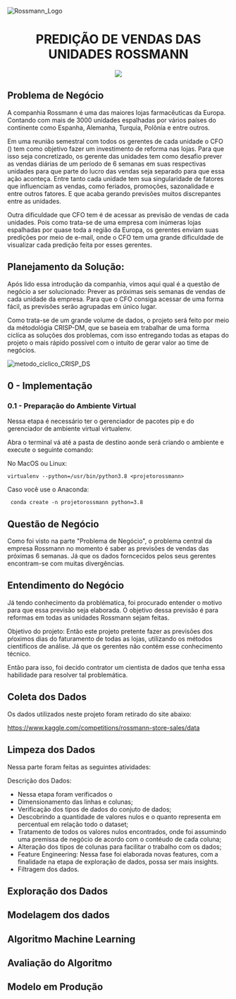 
![Rossmann_Logo](https://user-images.githubusercontent.com/78666925/184509590-c06577fd-b0fb-4f46-98e1-26162402c86a.png)
<h1 align="center"> PREDIÇÃO DE VENDAS DAS UNIDADES ROSSMANN  </h1>

<p align="center">
<img src="http://img.shields.io/static/v1?label=STATUS&message=CONCLUIDO%20&color=GREEN&style=for-the-badge"/>
</p>

## Problema de Negócio
A companhia Rossmann é uma das maiores lojas farmacêuticas da Europa. Contando com mais de 3000 unidades espalhadas por vários países do continente como Espanha, Alemanha, Turquia, Polônia e entre outros. 

Em uma reunião semestral com todos os gerentes de cada unidade o CFO () tem como objetivo fazer um investimento de reforma nas lojas. Para que isso seja concretizado, os gerente das unidades tem como desafio prever as vendas diárias de um período de 6 semanas em suas respectivas unidades para que parte do lucro das vendas seja separado para que essa ação aconteça. Entre tanto cada unidade tem sua singularidade de fatores que influenciam as vendas, como feriados, promoções, sazonalidade e entre outros fatores. E que acaba gerando previsões muitos discrepantes entre as unidades. 

 Outra dificuldade que CFO tem é de acessar as previsão de vendas de cada unidades. Pois como trata-se de uma empresa com inúmeras lojas espalhadas por quase toda a região da Europa, os gerentes enviam suas predições por meio de e-mail, onde o CFO tem uma grande dificuldade de visualizar cada predição feita por esses gerentes.

## Planejamento da Solução:
Após lido essa introdução da companhia, vimos aqui qual é a questão de negócio a ser solucionado:  Prever as próximas seis semanas de vendas de cada unidade da empresa. 
Para que o CFO consiga acessar de uma forma fácil, as previsões serão agrupadas em único lugar. 

Como trata-se de um grande volume de dados, o projeto será feito por meio da métodológia CRISP-DM, que se baseia em trabalhar de uma forma ciclíca as soluções dos problemas, com isso entregando todas as etapas do projeto o mais rápido possível com o intuito de gerar valor ao time de negócios. 



![metodo_ciclico_CRISP_DS](https://user-images.githubusercontent.com/78666925/184556632-b96a775d-7dbc-4427-9699-402c57d0dd39.png)

## 0 - Implementação

 ### 0.1 - Preparação do Ambiente Virtual
  Nessa etapa é necessário ter o gerenciador de pacotes pip e do gerenciador de ambiente virtual virtualenv. 
     
   Abra o terminal vá até a pasta de destino aonde será criando o ambiente e execute o seguinte comando:
 
   No MacOS ou Linux:
 
 ``` virtualenv --python=/usr/bin/python3.8 <projetorossmann> ```
 
 
   Caso você use o Anaconda:
 
   ```  conda create -n projetorossmann python=3.8 ```
      

      
   
 
## Questão de Negócio
 Como foi visto na parte "Problema de Negócio", o problema central da empresa Rossmann no momento é saber as previsões de vendas das próximas 6 semanas. Já que os dados forncecidos pelos seus gerentes encontram-se com muitas divergências. 

## Entendimento do Negócio
Já tendo conhecimento da problématica, foi procurado entender o motivo para que essa previsão seja elaborada. O objetivo dessa previsão é para reformas em todas as unidades Rossmann sejam feitas. 

Objetivo do projeto: Então este projeto pretente fazer as previsões dos pŕoximos dias do faturamento de todas as lojas, utilizando os métodos cientificos de análise. Já que os gerentes não contém esse conhecimento técnico. 

Então para isso, foi decido contrator um cientista de dados que tenha essa habilidade para resolver tal problemática. 

## Coleta dos Dados
Os dados utilizados neste projeto foram retirado do site abaixo:

https://www.kaggle.com/competitions/rossmann-store-sales/data

## Limpeza dos Dados
Nessa parte foram feitas as seguintes atividades:

Descrição dos Dados: 
- Nessa etapa foram verificados o 
- Dimensionamento das linhas e colunas;
- Verificação dos tipos de dados do conjuto de dados;
- Descobrindo a quantidade de valores nulos e o quanto representa em percentual em relação todo o dataset;
- Tratamento de todos os valores nulos encontrados, onde foi assumindo uma premissa de negócio de acordo com o contéudo de cada coluna;
- Alteração dos tipos de colunas para facilitar o trabalho com os dados;
- Feature Engineering: Nessa fase foi elaborada novas features, com a finalidade na etapa de exploração de dados, possa ser mais insights. 
- Filtragem dos dados. 

## Exploração dos Dados

## Modelagem dos dados

## Algoritmo Machine Learning

## Avaliação do Algoritmo 

## Modelo em Produção

